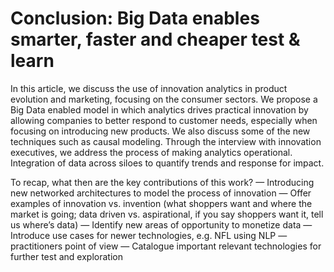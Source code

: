 # Conclusion: Big Data enables smarter, faster and cheaper test & learn

In this article, we discuss the use of innovation analytics in product evolution and marketing, focusing on the consumer sectors. We propose a Big Data enabled model in which analytics drives practical innovation by allowing companies to better respond to customer needs, especially when focusing on introducing new products. We also discuss some of the new techniques such as causal modeling. Through the interview with innovation executives, we address the process of making analytics operational. Integration of data across siloes to quantify trends and response for impact. 

To recap, what then are the key contributions of this work?
—	Introducing new networked architectures to model the process of
innovation
—	Offer examples of innovation vs. invention (what shoppers want and where the market is going; data driven vs. aspirational, if you say shoppers want it, tell us where’s data)
—	Identify new areas of opportunity to monetize data
—	Introduce use cases for newer technologies, e.g. NFL using NLP — practitioners point of view
—	Catalogue important relevant technologies for further test and
exploration

